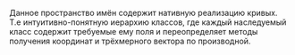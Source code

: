 Данное пространство имён содержит нативную реализацию кривых. Т.е интуитивно-понятную иерархию классов, где каждый наследуемый класс содержит требуемые ему поля и переопределяет методы получения координат и трёхмерного вектора по производной.